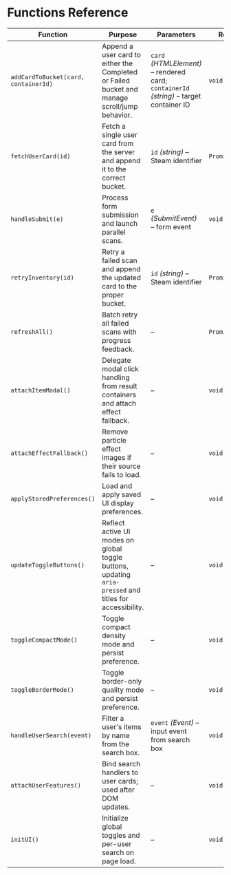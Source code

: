 # Functions Reference

| Function                             | Purpose                                                                                                 | Parameters                                                                             | Returns         | Used In                               |
| ------------------------------------ | ------------------------------------------------------------------------------------------------------- | -------------------------------------------------------------------------------------- | --------------- | ------------------------------------- |
| `addCardToBucket(card, containerId)` | Append a user card to either the Completed or Failed bucket and manage scroll/jump behavior.            | `card` _(HTMLElement)_ – rendered card; `containerId` _(string)_ – target container ID | `void`          | `static/submit.js`, `static/retry.js` |
| `fetchUserCard(id)`                  | Fetch a single user card from the server and append it to the correct bucket.                           | `id` _(string)_ – Steam identifier                                                     | `Promise<void>` | `static/submit.js`                    |
| `handleSubmit(e)`                    | Process form submission and launch parallel scans.                                                      | `e` _(SubmitEvent)_ – form event                                                       | `void`          | `static/submit.js`                    |
| `retryInventory(id)`                 | Retry a failed scan and append the updated card to the proper bucket.                                   | `id` _(string)_ – Steam identifier                                                     | `Promise<void>` | `static/retry.js`                     |
| `refreshAll()`                       | Batch retry all failed scans with progress feedback.                                                    | –                                                                                      | `Promise<void>` | `static/retry.js`                     |
| `attachItemModal()`                  | Delegate modal click handling from result containers and attach effect fallback.                        | –                                                                                      | `void`          | `static/retry.js`                     |
| `attachEffectFallback()`             | Remove particle effect images if their source fails to load.                                            | –                                                                                      | `void`          | `static/retry.js`                     |
| `applyStoredPreferences()`           | Load and apply saved UI display preferences.                                                            | –                                                                                      | `void`          | `static/ui.js`                        |
| `updateToggleButtons()`              | Reflect active UI modes on global toggle buttons, updating `aria-pressed` and titles for accessibility. | –                                                                                      | `void`          | `static/ui.js`                        |
| `toggleCompactMode()`                | Toggle compact density mode and persist preference.                                                     | –                                                                                      | `void`          | `static/ui.js`                        |
| `toggleBorderMode()`                 | Toggle border-only quality mode and persist preference.                                                 | –                                                                                      | `void`          | `static/ui.js`                        |
| `handleUserSearch(event)`            | Filter a user's items by name from the search box.                                                      | `event` _(Event)_ – input event from search box                                        | `void`          | `static/ui.js`                        |
| `attachUserFeatures()`               | Bind search handlers to user cards; used after DOM updates.                                             | –                                                                                      | `void`          | `static/ui.js`                        |
| `initUI()`                           | Initialize global toggles and per-user search on page load.                                             | –                                                                                      | `void`          | `static/ui.js`                        |
